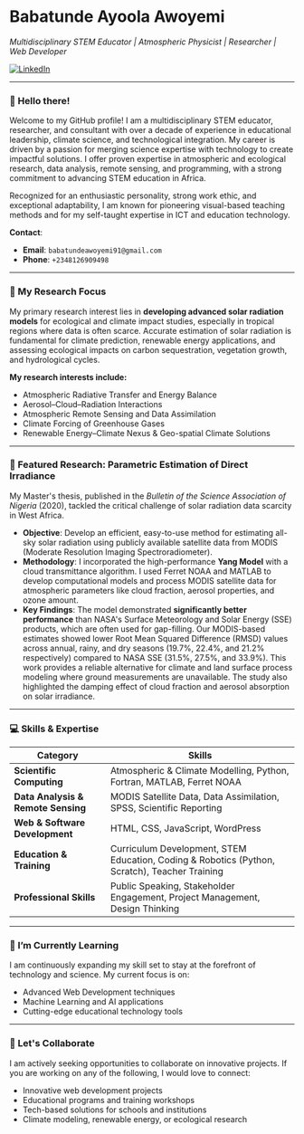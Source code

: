 # Babatunde Ayoola Awoyemi

_Multidisciplinary STEM Educator | Atmospheric Physicist | Researcher | Web Developer_

<a href="https://www.linkedin.com/in/ba-awoyemi/"><img src="https://img.shields.io/badge/LinkedIn-0077B5?style=for-the-badge&logo=linkedin&logoColor=white" alt="LinkedIn"/></a>

---

### 👋 Hello there!

Welcome to my GitHub profile! I am a multidisciplinary STEM educator, researcher, and consultant with over a decade of experience in educational leadership, climate science, and technological integration. My career is driven by a passion for merging science expertise with technology to create impactful solutions. I offer proven expertise in atmospheric and ecological research, data analysis, remote sensing, and programming, with a strong commitment to advancing STEM education in Africa.

Recognized for an enthusiastic personality, strong work ethic, and exceptional adaptability, I am known for pioneering visual-based teaching methods and for my self-taught expertise in ICT and education technology.

**Contact**:
-   **Email**: `babatundeawoyemi91@gmail.com`
-   **Phone**: `+2348126909498`

---

### 🔭 My Research Focus

My primary research interest lies in **developing advanced solar radiation models** for ecological and climate impact studies, especially in tropical regions where data is often scarce. Accurate estimation of solar radiation is fundamental for climate prediction, renewable energy applications, and assessing ecological impacts on carbon sequestration, vegetation growth, and hydrological cycles.

**My research interests include:**
-   Atmospheric Radiative Transfer and Energy Balance
-   Aerosol–Cloud–Radiation Interactions
-   Atmospheric Remote Sensing and Data Assimilation
-   Climate Forcing of Greenhouse Gases
-   Renewable Energy–Climate Nexus & Geo-spatial Climate Solutions

---

### 🔬 Featured Research: Parametric Estimation of Direct Irradiance

My Master's thesis, published in the *Bulletin of the Science Association of Nigeria* (2020), tackled the critical challenge of solar radiation data scarcity in West Africa.

-   **Objective**: Develop an efficient, easy-to-use method for estimating all-sky solar radiation using publicly available satellite data from MODIS (Moderate Resolution Imaging Spectroradiometer).
-   **Methodology**: I incorporated the high-performance **Yang Model** with a cloud transmittance algorithm. I used Ferret NOAA and MATLAB to develop computational models and process MODIS satellite data for atmospheric parameters like cloud fraction, aerosol properties, and ozone amount.
-   **Key Findings**: The model demonstrated **significantly better performance** than NASA's Surface Meteorology and Solar Energy (SSE) products, which are often used for gap-filling. Our MODIS-based estimates showed lower Root Mean Squared Difference (RMSD) values across annual, rainy, and dry seasons (19.7%, 22.4%, and 21.2% respectively) compared to NASA SSE (31.5%, 27.5%, and 33.9%). This work provides a reliable alternative for climate and land surface process modeling where ground measurements are unavailable. The study also highlighted the damping effect of cloud fraction and aerosol absorption on solar irradiance.

---

### 💻 Skills & Expertise

| Category                         | Skills                                                                                             |
| -------------------------------- | -------------------------------------------------------------------------------------------------- |
| **Scientific Computing**         | Atmospheric & Climate Modelling, Python, Fortran, MATLAB, Ferret NOAA                  |
| **Data Analysis & Remote Sensing** | MODIS Satellite Data, Data Assimilation, SPSS, Scientific Reporting                 |
| **Web & Software Development**   | HTML, CSS, JavaScript, WordPress                                                           |
| **Education & Training**         | Curriculum Development, STEM Education, Coding & Robotics (Python, Scratch), Teacher Training |
| **Professional Skills**          | Public Speaking, Stakeholder Engagement, Project Management, Design Thinking           |

---

### 🌱 I’m Currently Learning

I am continuously expanding my skill set to stay at the forefront of technology and science. My current focus is on:
-   Advanced Web Development techniques
-   Machine Learning and AI applications
-   Cutting-edge educational technology tools

---

### 💞️ Let's Collaborate

I am actively seeking opportunities to collaborate on innovative projects. If you are working on any of the following, I would love to connect:
-   Innovative web development projects
-   Educational programs and training workshops
-   Tech-based solutions for schools and institutions
-   Climate modeling, renewable energy, or ecological research

```

